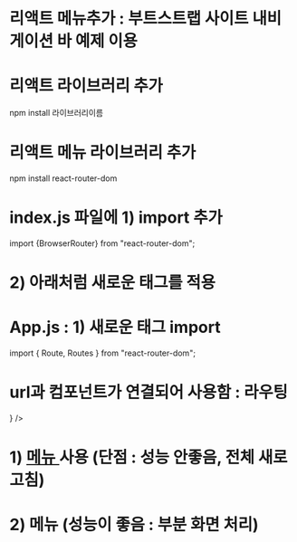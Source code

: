 # 리액트 메뉴추가 : 부트스트랩 사이트 내비게이션 바 예제 이용

# 리액트 라이브러리 추가

npm install 라이브러리이름

# 리액트 메뉴 라이브러리 추가

npm install react-router-dom

# index.js 파일에 1) import 추가

import {BrowserRouter} from "react-router-dom";

# 2) 아래처럼 새로운 태그를 적용

<BrowserRouter>
    <App />
  </BrowserRouter>

# App.js : 1) 새로운 태그 import
import { Route, Routes } from "react-router-dom";
<Routes><Route /></Routes>
# url과 컴포넌트가 연결되어 사용함 : 라우팅
<Routes>
<Route path="url" element={<컴포넌트명 />} />
</Routes>

# 1) <a href="url"> 메뉴 </a> 사용 (단점 : 성능 안좋음, 전체 새로고침)
# 2) <Link to="url"> 메뉴 </Link> (성능이 좋음 : 부분 화면 처리)